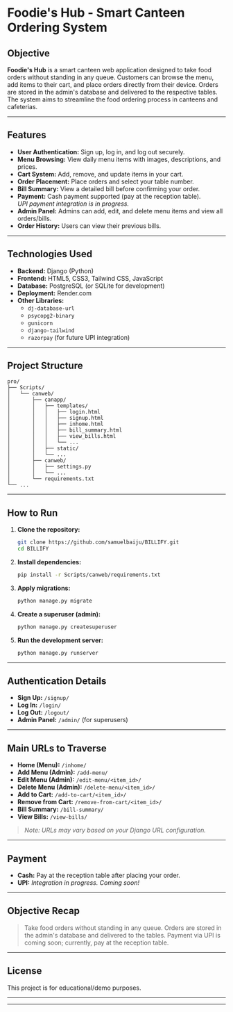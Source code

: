 # Foodie's Hub - Smart Canteen Ordering System

## Objective

**Foodie's Hub** is a smart canteen web application designed to take food orders without standing in any queue. Customers can browse the menu, add items to their cart, and place orders directly from their device. Orders are stored in the admin's database and delivered to the respective tables. The system aims to streamline the food ordering process in canteens and cafeterias.

---

## Features

- **User Authentication:** Sign up, log in, and log out securely.
- **Menu Browsing:** View daily menu items with images, descriptions, and prices.
- **Cart System:** Add, remove, and update items in your cart.
- **Order Placement:** Place orders and select your table number.
- **Bill Summary:** View a detailed bill before confirming your order.
- **Payment:** Cash payment supported (pay at the reception table).  
  _UPI payment integration is in progress._
- **Admin Panel:** Admins can add, edit, and delete menu items and view all orders/bills.
- **Order History:** Users can view their previous bills.

---

## Technologies Used

- **Backend:** Django (Python)
- **Frontend:** HTML5, CSS3, Tailwind CSS, JavaScript
- **Database:** PostgreSQL (or SQLite for development)
- **Deployment:** Render.com
- **Other Libraries:**  
  - `dj-database-url`  
  - `psycopg2-binary`  
  - `gunicorn`  
  - `django-tailwind`  
  - `razorpay` (for future UPI integration)

---

## Project Structure

```
pro/
├── Scripts/
│   └── canweb/
│       ├── canapp/
│       │   ├── templates/
│       │   │   ├── login.html
│       │   │   ├── signup.html
│       │   │   ├── inhome.html
│       │   │   ├── bill_summary.html
│       │   │   ├── view_bills.html
│       │   │   └── ...
│       │   ├── static/
│       │   └── ...
│       ├── canweb/
│       │   ├── settings.py
│       │   └── ...
│       └── requirements.txt
└── ...
```

---

## How to Run

1. **Clone the repository:**
   ```bash
   git clone https://github.com/samuelbaiju/BILLIFY.git
   cd BILLIFY
   ```

2. **Install dependencies:**
   ```bash
   pip install -r Scripts/canweb/requirements.txt
   ```

3. **Apply migrations:**
   ```bash
   python manage.py migrate
   ```

4. **Create a superuser (admin):**
   ```bash
   python manage.py createsuperuser
   ```

5. **Run the development server:**
   ```bash
   python manage.py runserver
   ```

---

## Authentication Details

- **Sign Up:** `/signup/`
- **Log In:** `/login/`
- **Log Out:** `/logout/`
- **Admin Panel:** `/admin/` (for superusers)

---

## Main URLs to Traverse

- **Home (Menu):** `/inhome/`
- **Add Menu (Admin):** `/add-menu/`
- **Edit Menu (Admin):** `/edit-menu/<item_id>/`
- **Delete Menu (Admin):** `/delete-menu/<item_id>/`
- **Add to Cart:** `/add-to-cart/<item_id>/`
- **Remove from Cart:** `/remove-from-cart/<item_id>/`
- **Bill Summary:** `/bill-summary/`
- **View Bills:** `/view-bills/`

> _Note: URLs may vary based on your Django URL configuration._

---

## Payment

- **Cash:** Pay at the reception table after placing your order.
- **UPI:** _Integration in progress. Coming soon!_

---

## Objective Recap

> Take food orders without standing in any queue. Orders are stored in the admin's database and delivered to the tables. Payment via UPI is coming soon; currently, pay at the reception table.

---

## License

This project is for educational/demo purposes.

---

---

